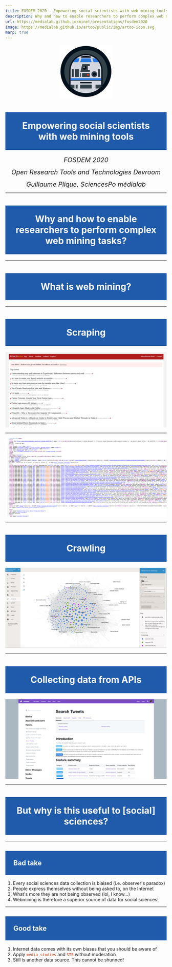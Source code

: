 ```yaml
---
title: FOSDEM 2020 - Empowering social scientists with web mining tools
description: Why and how to enable researchers to perform complex web mining tasks
url: https://medialab.github.io/minet/presentations/fosdem2020
image: https://medialab.github.io/artoo/public/img/artoo-icon.svg
marp: true
---
```


<style>
  h1, h2 {
    background-color: #1f5baa;
    padding: 25px;
    color: white;
  }

  code {
    color: #CC3300;
  }
</style>

<style scoped>
  h1 {
    text-align: center;
  }

  section > p:first-child {
    text-align: center;
  }

  p {
    text-align: center;
    margin-bottom: 0;
  }

  p > em {
    font-size: 20px;
  }
</style>

![width:250px](img/artoo-icon.svg)

# Empowering social scientists with web mining tools

*FOSDEM 2020*

*Open Research Tools and Technologies Devroom*

*Guillaume Plique, SciencesPo médialab*

---

<style scoped>
  h1 {
    text-align: center;
  }
</style>

# Why and how to enable researchers to perform complex web mining tasks?

---

# What is web mining?

---

# Scraping

![echojs](img/echojs.png)

---

![echojs-html](img/echojs-html.png)

---

# Crawling

![hyphe-network](img/hyphe-network.png)

---

# Collecting data from APIs

![twitter-api](img/twitter-api.png)

---

# But why is this useful to [social] sciences?

---

## Bad take

1. Every social sciences data collection is biaised (i.e. observer's paradox)
2. People express themselves without being asked to, on the Internet
3. What's more they are not being observed (lol, I know...)
4. Webmining is therefore a superior source of data for social sciences!

---

## Good take

1. Internet data comes with its own biases that you should be aware of
2. Apply `media studies` and `STS` without moderation
3. Still is another data source. This cannot be shunned!

<!-- Note: Google Trends example -->

<!--

Plan:

* But webmining is hard: you need to master at least subsets of web technologies
* How do we try, in the médialab, to empower researchers with a wide array of webmining tools: brief presentation of the lab, its triangle and why it enables us to take a step back and achieve some R&D.
* Chronological story?
* Scraping and API "abusing" against platforms' hegemony

Tools:

* artoo.js
* minet
* Hyphe
* Gazouilloire

ToDo:

* Bookmarklets => how to scale with minet
* anecdote: scraping the web using Selenium losing your time when you could retro-engineer the AJAX API. Sometimes modern web practices give more than they take
* Add DIME logo
* Trade-off between empowering & scalability => what about a GUI for minet? We also need to design user paths
* Mention real research questions => from small (bookmarklet) to wide (polarisation)
* Hardships: badly coded websites (browser are a pile of very complex heuristics: page encoding how?), multithreading, throttling, proxies (how we cut all our university access to Google), complex spidering, scalability, storage, indexing etc.
* Relocalizing data collection on the researcher's end (sometimes you don't need a server etc. => ties to bookmarklet and a minet GUI)
* minet gifs
* how to teach researchers about the web technologies: the same as anyone (sushi CSS): empowering them by letting them script (should go before our opinion that one may not have the required time. vs. the notebook philosophy => webmining is a hard problem, requiring engineering skills) not saying they should not: just that some don't want to invest this kind of resources & time and they have the right to do so.

-->
